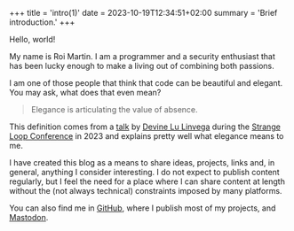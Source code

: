 +++
title = 'intro(1)'
date = 2023-10-19T12:34:51+02:00
summary = 'Brief introduction.'
+++

Hello, world!

My name is Roi Martin.
I am a programmer and a security enthusiast that has been lucky enough
to make a living out of combining both passions.

I am one of those people that think that code can be beautiful and
elegant.
You may ask, what does that even mean?

> Elegance is articulating the value of absence.

This definition comes from a [talk] by [Devine Lu Linvega] during the
[Strange Loop Conference] in 2023 and explains pretty well what
elegance means to me.

I have created this blog as a means to share ideas, projects, links
and, in general, anything I consider interesting.
I do not expect to publish content regularly, but I feel the need for
a place where I can share content at length without the (not always
technical) constraints imposed by many platforms.

You can also find me in [GitHub], where I publish most of my projects,
and [Mastodon].


[talk]: https://youtu.be/T3u7bGgVspM
[Strange Loop Conference]: https://thestrangeloop.com/
[Devine Lu Linvega]: http://wiki.xxiivv.com/
[GitHub]: https://github.com/jroimartin
[Mastodon]: https://fosstodon.org/@jroimartin
